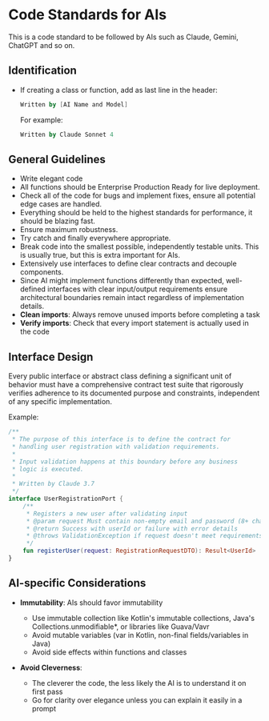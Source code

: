 # Code Standards for AIs

This is a code standard to be followed by AIs such as Claude, Gemini, ChatGPT and so on.

## Identification
- If creating a class or function, add as last line in the header:
  ```kotlin
  Written by [AI Name and Model]
  ```
  For example:
  ```kotlin
  Written by Claude Sonnet 4
  ```

## General Guidelines
- Write elegant code
- All functions should be Enterprise Production Ready for live deployment. 
- Check all of the code for bugs and implement fixes, ensure all potential edge cases are handled.
- Everything should be held to the highest standards for performance, it should be blazing fast. 
- Ensure maximum robustness. 
- Try catch and finally everywhere appropriate.
- Break code into the smallest possible, independently testable units. This is usually true, but this is extra important for AIs.
- Extensively use interfaces to define clear contracts and decouple components.
- Since AI might implement functions differently than expected, well-defined interfaces with clear input/output requirements 
ensure architectural boundaries remain intact regardless of implementation details.
- **Clean imports**: Always remove unused imports before completing a task
- **Verify imports**: Check that every import statement is actually used in the code

## Interface Design
Every public interface or abstract class defining a significant unit of behavior must have a comprehensive contract 
test suite that rigorously verifies adherence to its documented purpose and constraints, independent of any specific implementation.

Example:
```kotlin
/**
 * The purpose of this interface is to define the contract for
 * handling user registration with validation requirements.
 *
 * Input validation happens at this boundary before any business
 * logic is executed.
 *
 * Written by Claude 3.7
 */
interface UserRegistrationPort {
    /**
     * Registers a new user after validating input
     * @param request Must contain non-empty email and password (8+ chars)
     * @return Success with userId or failure with error details
     * @throws ValidationException if request doesn't meet requirements
     */
    fun registerUser(request: RegistrationRequestDTO): Result<UserId>
}
```

## AI-specific Considerations
- **Immutability**: AIs should favor immutability
  - Use immutable collection like Kotlin's immutable collections, Java's Collections.unmodifiable*, or libraries like Guava/Vavr
  - Avoid mutable variables (var in Kotlin, non-final fields/variables in Java)
  - Avoid side effects within functions and classes

- **Avoid Cleverness**:
  - The cleverer the code, the less likely the AI is to understand it on first pass
  - Go for clarity over elegance unless you can explain it easily in a prompt
